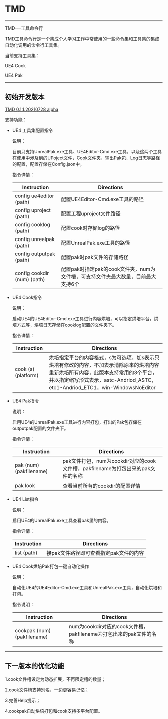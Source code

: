 # TMD

---

TMD---工具命令行

TMD工具命令行是一个集成个人学习工作中常使用的一些命令集和工具集的集成自动化调用的命令行工具集。

当前支持工具集：

UE4 Cook

UE4 Pak

----

## 初始开发版本 

[TMD 0.1.1.20210728 alpha](https://github.com/Goulandis/TMD/raw/main/Zip/TMD.zip)

支持功能：

- UE4 工具集配置指令

  说明：

  目前只支持UnrealPak.exe工具、UE4Editor-Cmd.exe工具，以及这两个工具在使用中涉及到的UPoject文件，Cook文件夹，输出Pak包，Log日志等路径的配置，配置存储在Config.json中。

  指令详情：

  | Instruction                 | Directions                                                   |
  | --------------------------- | ------------------------------------------------------------ |
  | config ue4editor (path)     | 配置UE4Editor-Cmd.exe工具的路径                              |
  | config uproject (path)      | 配置工程uproject文件路径                                     |
  | config cooklog (path)       | 配置cook时存储log的路径                                      |
  | config unrealpak (path)     | 配置UnrealPak.exe工具的路径                                  |
  | config outputpak (path)     | 配置pak时pak文件的存储路径                                   |
  | config cookdir (num) (path) | 配置pak时指定pak的cook文件夹，num为文件槽，可支持文件夹最大数量，目前最大支持6个 |

- UE4 Cook指令

  说明：

  启动UE4的UE4Editor-Cmd.exe工具进行内容烘培，可以指定烘培平台，烘培方式等，烘培日志存储在cooklog配置的文件夹下。

  指令详情：

  | Instruction         | Directions                                                   |
  | ------------------- | ------------------------------------------------------------ |
  | cook (s) (platform) | 烘培指定平台的内容格式，s为可选项，加s表示只烘培有修改的内容，不加表示清除原来的烘培内容重新烘培所有内容，此版本支持常用的3个平台，并以指定缩写形式表示，astc-Andriod_ASTC，etc1-Andriod_ETC1，win-WindowsNoEditor |

- UE4 Pak指令

  说明：

  启用UE4的UnrealPak.exe工具进行内容打包，打出的Pak包存储在outputpak配置的文件夹下。

  指令详情：

  | Instruction             | Directions                                                   |
  | ----------------------- | ------------------------------------------------------------ |
  | pak (num) (pakfilename) | pak文件打包，num为cookdir对应的cook文件槽，pakfilename为打包出来的pak文件的名称 |
  | pak look                | 查看当前所有的cookdir的配置详情                              |

- UE4 List指令

  说明：

  启用UE4的UnrealPak.exe工具查看pak里的内容。

  指令详情：

  | Instruction | Directions                             |
  | ----------- | -------------------------------------- |
  | list (path) | 接pak文件路径即可查看指定pak文件的内容 |

- UE4 Cook烘培Pak打包一键自动化操作

  说明：

  自动化UE4的UE4Editor-Cmd.exe工具和UnrealPak.exe工具，自动化烘培和打包。

  指令说明：

  | Instruction                 | Directions                                                   |
  | --------------------------- | ------------------------------------------------------------ |
  | cookpak (num) (pakfilename) | num为cookdir对应的cook文件槽，pakfilename为打包出来的pak文件的名称 |

---

## 下一版本的优化功能

1.cook文件槽设定为动态扩展，不再限定槽的数量；

2.cook文件槽支持别名，一边更容易记忆；

3.完善Help提示；

4.cookpak自动烘培打包和cook支持多平台配置。
